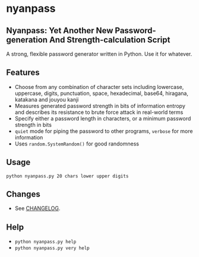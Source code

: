 # nyanpass

## Nyanpass: Yet Another New Password-generation And Strength-calculation Script

A strong, flexible password generator written in Python. Use it for whatever.

## Features

* Choose from any combination of character sets including lowercase, uppercase,
digits, punctuation, space, hexadecimal, base64, hiragana, katakana and jouyou
kanji
* Measures generated password strength in bits of information entropy and
describes its resistance to brute force attack in real-world terms
* Specify either a password length in characters, or a minimum password strength
in bits
* `quiet` mode for piping the password to other programs, `verbose` for more
information
* Uses `random.SystemRandom()` for good randomness

## Usage

`python nyanpass.py 20 chars lower upper digits`

## Changes

* See [CHANGELOG](CHANGELOG).

## Help

* `python nyanpass.py help`
* `python nyanpass.py very help`
